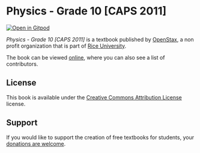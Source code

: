 # Physics - Grade 10 [CAPS 2011]

[![Open in Gitpod](https://gitpod.io/button/open-in-gitpod.svg)](https://gitpod.io/from-referrer/)

_Physics - Grade 10 [CAPS 2011]_ is a textbook published by [OpenStax](https://openstax.org/), a non profit organization that is part of [Rice University](https://www.rice.edu/).

The book can be viewed [online](https://github.com/cnx-user-books/cnxbook-physics-grade-10-caps-2011/releases/latest), where you can also see a list of contributors.

## License
This book is available under the [Creative Commons Attribution License](./LICENSE) license.

## Support
If you would like to support the creation of free textbooks for students, your [donations are welcome](https://riceconnect.rice.edu/donation/support-openstax-banner).
